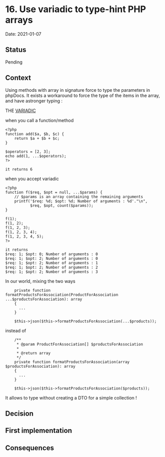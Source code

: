 # 16.  Use variadic to type-hint PHP arrays

Date: 2021-01-07

## Status

Pending

## Context

Using methods with array in signature force to type the parameters in phpDocs. It exists a workaround to force the type of the items in the array, and have astronger typing :

THE [VARIADIC](https://www.php.net/manual/en/functions.arguments.php#functions.variable-arg-list)


when you call a function/method
```
<?php
function add($a, $b, $c) {
    return $a + $b + $c;
}

$operators = [2, 3];
echo add(1, ...$operators);
?>

it returns 6
```

when you accept variadic
```
<?php
function f($req, $opt = null, ...$params) {
    // $params is an array containing the remaining arguments 
    printf('$req: %d; $opt: %d; Number of arguments : %d'."\n",
           $req, $opt, count($params));
}

f(1);
f(1, 2);
f(1, 2, 3);
f(1, 2, 3, 4);
f(1, 2, 3, 4, 5);
?>

it returns 
$req: 1; $opt: 0; Number of arguments : 0
$req: 1; $opt: 2; Number of arguments : 0
$req: 1; $opt: 2; Number of arguments : 1
$req: 1; $opt: 2; Number of arguments : 2
$req: 1; $opt: 2; Number of arguments : 3
```

In our world, mixing the two ways

```
    private function formatProductsForAssociation(ProductForAssociation ...$productsForAssociation): array
    {
      ...
    }

    $this->json($this->formatProductsForAssociation(...$products));

```
instead of
```
    /**
     * @param ProductForAssociation[] $productsForAssociation
     *
     * @return array
     */
    private function formatProductsForAssociation(array $productsForAssociation): array
    {
      ...
    }

    $this->json($this->formatProductsForAssociation($products));

```

It allows to type without creating a DTO for a simple collection !


## Decision




## First implementation


## Consequences

